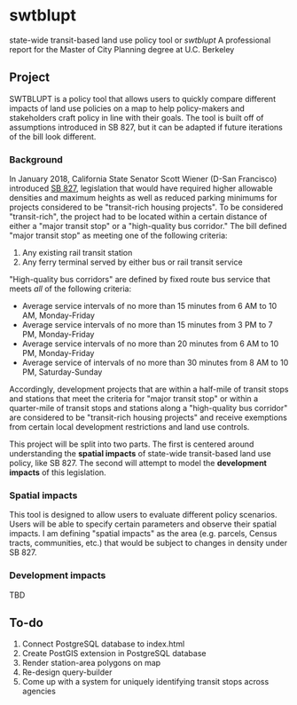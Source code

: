 # swtblupt
state-wide transit-based land use policy tool
or <i>swtblupt</i>
A professional report for the Master of City Planning degree at U.C. Berkeley

## Project

SWTBLUPT is a policy tool that allows users to quickly compare different impacts of land use policies on a map to help policy-makers and stakeholders craft policy in line with their goals. The tool is built off of assumptions introduced in SB 827, but it can be adapted if future iterations of the bill look different.

### Background
In January 2018, California State Senator Scott Wiener (D-San Francisco) introduced [SB 827](https://leginfo.legislature.ca.gov/faces/billTextClient.xhtml?bill_id=201720180SB827), legislation that would have required higher allowable densities and maximum heights as well as reduced parking minimums for projects considered to be "transit-rich housing projects". To be considered "transit-rich", the project had to be located within a certain distance of either a "major transit stop" or a "high-quality bus corridor." The bill defined "major transit stop" as meeting one of the following criteria:

1. Any existing rail transit station
2. Any ferry terminal served by either bus or rail transit service

"High-quality bus corridors" are defined by fixed route bus service that meets _all_ of the following criteria:

* Average service intervals of no more than 15 minutes from 6 AM to 10 AM, Monday-Friday
* Average service intervals of no more than 15 minutes from 3 PM to 7 PM, Monday-Friday
* Average service intervals of no more than 20 minutes from 6 AM to 10 PM, Monday-Friday
* Average service of intervals of no more than 30 minutes from 8 AM to 10 PM, Saturday-Sunday

Accordingly, development projects that are within a half-mile of transit stops and stations that meet the criteria for "major transit stop" or within a quarter-mile of transit stops and stations along a "high-quality bus corridor" are considered to be "transit-rich housing projects" and receive exemptions from certain local development restrictions and land use controls.

This project will be split into two parts. The first is centered around understanding the __spatial impacts__ of state-wide transit-based land use policy, like SB 827. The second will attempt to model the __development impacts__ of this legislation.

### Spatial impacts

This tool is designed to allow users to evaluate different policy scenarios. Users will be able to specify certain parameters and observe their spatial impacts. I am defining "spatial impacts" as the area (e.g. parcels, Census tracts, communities, etc.) that would be subject to changes in density under SB 827. 

### Development impacts

TBD  

## To-do
<ol>
<li>Connect PostgreSQL database to index.html</li>
<li>Create PostGIS extension in PostgreSQL database</li>
<li>Render station-area polygons on map</li>
<li>Re-design query-builder</li>
<li>Come up with a system for uniquely identifying transit stops across agencies</li>
</ol>
